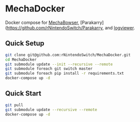 # MechaDocker
Docker compose for [MechaBowser](https://github.com/rNintendoSwitch/MechaBowser), [Parakarry](https://github.com/rNintendoSwitch/Parakarry, and [logviewer](https://github.com/rNintendoSwitch/logviewer).

## Quick Setup
```sh
git clone git@github.com:rNintendoSwitch/MechaDocker.git
cd MechaDocker
git submodule update --init --recursive --remote
git submodule foreach git switch master
git submodule foreach pip install -r requirements.txt
docker-compose up -d
```

## Quick Start
```sh
git pull
git submodule update --recursive --remote
docker-compose up -d
```